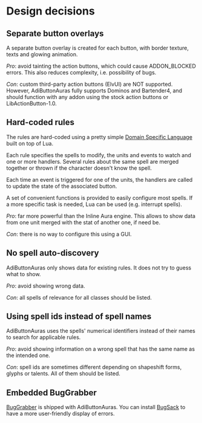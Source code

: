 Design decisions
================

Separate button overlays
------------------------

A separate button overlay is created for each button, with border texture, texts and glowing animation.

*Pro*: avoid tainting the action buttons, which could cause ADDON_BLOCKED errors. This also reduces complexity, i.e. possibility of bugs.

*Con*: custom third-party action buttons (ElvUI) are NOT supported. However, AdiButtonAuras fully supports Dominos and Bartender4, and should function with any addon using the stock action buttons or LibActionButton-1.0.

Hard-coded rules
----------------

The rules are hard-coded using a pretty simple [Domain Specific Language](https://en.wikipedia.org/wiki/Domain_specific_language) built on top of Lua.

Each rule specifies the spells to modify, the units and events to watch and one or more handlers. Several rules about the same spell are merged together or thrown if the character doesn't know the spell.

Each time an event is triggered for one of the units, the handlers are called to update the state of the associated button.

A set of convenient functions is provided to easily configure most spells. If a more specific task is needed, Lua can be used (e.g. interrupt spells).

*Pro*: far more powerful than the Inline Aura engine. This allows to show data from one unit merged with the stat of another one, if need be.

*Con*: there is no way to configure this using a GUI.

No spell auto-discovery
-----------------------

AdiButtonAuras only shows data for existing rules. It does not try to guess what to show.

*Pro*: avoid showing wrong data.

*Con*: all spells of relevance for all classes should be listed.

Using spell ids instead of spell names
--------------------------------------

AdiButtonAuras uses the spells' numerical identifiers instead of their names to search for applicable rules.

*Pro*: avoid showing information on a wrong spell that has the same name as the intended one.

*Con*: spell ids are sometimes different depending on shapeshift forms, glyphs or talents. All of them should be listed.

Embedded BugGrabber
-------------------

[BugGrabber](http://www.curse.com/addons/wow/bug-grabber) is shipped with AdiButtonAuras. You can install [BugSack](http://www.curse.com/addons/wow/bugsack) to have a more user-friendly display of errors.
